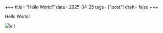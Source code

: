+++
title= "Hello World!"
date= 2025-04-25
tags= ["post"]
draft= false
+++

Hello World!

![alt](/images/chicago-lake-2025-05-18.jpeg)
